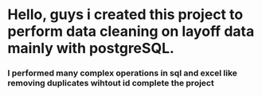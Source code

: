 <H1> Hello, guys i created this project to perform data cleaning on layoff data mainly with postgreSQL.</H1>
<h3> I performed many complex operations in sql and excel like removing duplicates wihtout id  complete the project  </h3>

